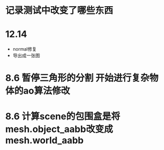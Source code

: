 # 记录测试中改变了哪些东西

# 12.14 
- normal修复
- 导出成一张图

# 8.6 暂停三角形的分割 开始进行复杂物体的ao算法修改

# 8.6 计算scene的包围盒是将mesh.object_aabb改变成mesh.world_aabb


